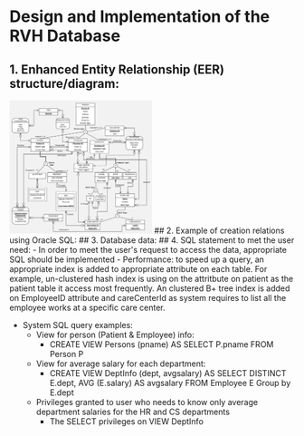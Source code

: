 # Design and Implementation of  the RVH Database

## 1. Enhanced Entity Relationship (EER) structure/diagram:
<img src="https://github.com/Qiugu-He/RVH-Database/blob/master/EER.jpg" alt="alt text" width="50%" height="50%">
## 2. Example of creation relations using Oracle SQL:
## 3. Database data:
## 4. SQL statement to met the user need:
- In order to meet the user's request to access the data, appropriate SQL should be implemented
- Performance: to speed up a query, an appropriate index is added to appropriate attribute on each table. For example, un-clustered hash index is using on the attritbute on patient as the patient table it access most frequently. 
An clustered B+ tree index is added on EmployeeID attribute and careCenterId as system requires to list all the employee works at a specific care center.

- System SQL query examples: 
    - View for person (Patient & Employee) info:
        -   CREATE VIEW Persons (pname) 
	        AS SELECT P.pname 
	        FROM Person P
	- View for average salary for each department:
	    -   CREATE VIEW DeptInfo (dept, avgsalary) 
	        AS SELECT DISTINCT E.dept, AVG (E.salary) AS avgsalary
	        FROM Employee E
	        Group by E.dept
    - Privileges granted to user who needs to know only average department salaries for the HR and CS departments
        - 	The SELECT privileges on VIEW DeptInfo 
